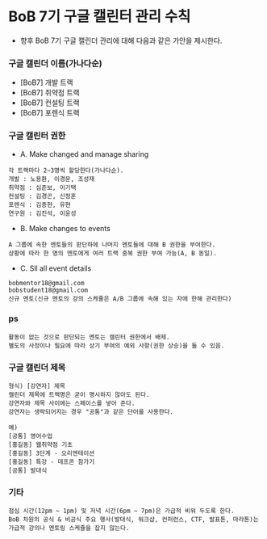 BoB 7기 구글 캘린터 관리 수칙
=============================

* 향후 BoB 7기 구글 캘린더 관리에 대해 다음과 같은 가안을 제시한다.

### 구글 캘린더 이름(가나다순)
* [BoB7] 개발 트랙
* [BoB7] 취약점 트랙
* [BoB7] 컨설팅 트랙
* [BoB7] 포렌식 트랙

### 구글 캘린터 권한

* A. Make changed and manage sharing
```
각 트랙마다 2~3명씩 할당한다(가나다순).
개발 : 노용환, 이경문, 조성재
취약점 : 심준보, 이기택
컨설팅 : 김경곤, 신정훈
포렌식 : 김종현, 유현
연구원 : 김진석, 이윤성
```

* B. Make changes to events
```
A 그룹에 속한 멘토들의 판단하에 나머지 멘토들에 대해 B 권한을 부여한다.
상황에 따라 한 명의 멘토에게 여러 트랙 중복 권한 부여 가능(A, B 동일).
```

* C. Sll all event details
```
bobmentor18@gmail.com
bobstudent18@gmail.com
신규 멘토(신규 멘토의 강의 스케쥴은 A/B 그룹에 속해 있는 자에 한해 관리한다)
```

### ps
```
활동이 없는 것으로 판단되는 멘토는 캘린터 권한에서 배제.
별도의 사정이나 필요에 따라 상기 부여의 예외 사항(권한 상승)을 둘 수 있음.
```

### 구글 캘린더 제목
```
형식) [강연자] 제목
캘린더 제목에 트랙명은 굳이 명시하지 않아도 된다.
강연자와 제목 사이에는 스페이스를 넣어 준다.
강연자는 생략되어지는 경우 "공통"과 같은 단어를 사용한다.

예)
[공통] 영어수업
[홍길동] 웹취약점 기초
[홍길동] 3단계 - 오리엔테이션
[홍길동] 특강 - 데프콘 참가기
[공통] 발대식
```

### 기타
```
점심 시간(12pm ~ 1pm) 및 저녁 시간(6pm ~ 7pm)은 가급적 비워 두도록 한다.
BoB 차원의 공식 & 비공식 주요 행사(발대식, 워크샵, 컨퍼런스, CTF, 발표톤, 마라톤)는 가급적 강의나 멘토링 스케쥴을 잡지 않는다.
```
